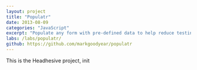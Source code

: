 ```yaml
---
layout: project
title: "Populatr"
date: 2013-08-09
categories: "JavaScript"
excerpt: "Populate any form with pre-defined data to help reduce testing time."
labs: /labs/populatr/
github: https://github.com/markgoodyear/populatr
---
```


This is the Headhesive project, init
